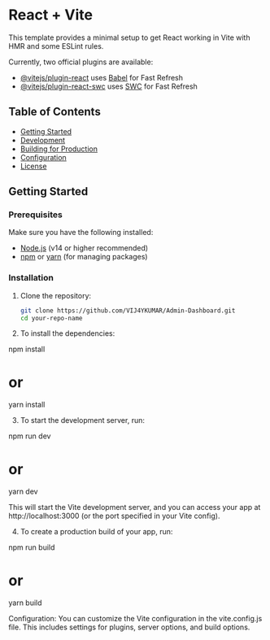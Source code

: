 # React + Vite

This template provides a minimal setup to get React working in Vite with HMR and some ESLint rules.

Currently, two official plugins are available:

- [@vitejs/plugin-react](https://github.com/vitejs/vite-plugin-react/blob/main/packages/plugin-react/README.md) uses [Babel](https://babeljs.io/) for Fast Refresh
- [@vitejs/plugin-react-swc](https://github.com/vitejs/vite-plugin-react-swc) uses [SWC](https://swc.rs/) for Fast Refresh


## Table of Contents

- [Getting Started](#getting-started)
- [Development](#development)
- [Building for Production](#building-for-production)
- [Configuration](#configuration)
- [License](#license)

## Getting Started

### Prerequisites

Make sure you have the following installed:

- [Node.js](https://nodejs.org/) (v14 or higher recommended)
- [npm](https://www.npmjs.com/) or [yarn](https://yarnpkg.com/) (for managing packages)

### Installation

1. Clone the repository:

   ```bash
   git clone https://github.com/VIJ4YKUMAR/Admin-Dashboard.git
   cd your-repo-name

2. To install the dependencies:

  npm install
  # or 
  yarn install

3. To start the development server, run:

  npm run dev
  # or
  yarn dev

  This will start the Vite development server, and you can access your app at http://localhost:3000 (or the port specified in your Vite config).

4. To create a production build of your app, run:

  npm run build
  # or
  yarn build

Configuration:
You can customize the Vite configuration in the vite.config.js file. This includes settings for plugins, server options, and build options.
